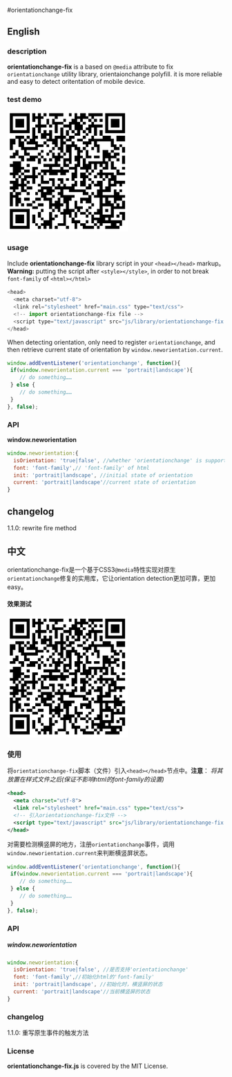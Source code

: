 #orientationchange-fix
## English
### description
**orientationchange-fix** is a based on `@media` attribute to fix `orientationchange` utility library, orientaionchange polyfill. it is more reliable and easy to detect oritentation of mobile device.
### test demo
![qrcode](qrcode.png)
### usage
Include **orientationchange-fix** library script in your `<head></head>` markup。
**Warning:**  putting the script after `<style></style>`, in order to not break `font-family` of `<html></html>`
```js
<head>
  <meta charset="utf-8">
  <link rel="stylesheet" href="main.css" type="text/css">
  <!-- import orientationchange-fix file -->
  <script type="text/javascript" src="js/library/orientationchange-fix.js"></script>
</head>
```
When detecting orientation, only need to register `orientationchange`, and then retrieve current state of orientation by `window.neworientation.current`.
```js
window.addEventListener('orientationchange', function(){
 if(window.neworientation.current === 'portrait|landscape'){
 	// do something……
 } else {
 	// do something……
 }
}, false);
```
### API
**window.neworientation**
```js
window.neworientation:{
  isOrientation: 'true|false', //whether 'orientationchange' is supported
  font: 'font-family',// 'font-family' of html
  init: 'portrait|landscape', //initial state of orientation
  current: 'portrait|landscape'//current state of orientation
}
```
## changelog
1.1.0: rewrite fire method


## 中文
orientationchange-fix是一个基于CSS3`@media`特性实现对原生`orientationchange`修复的实用库，它让orientation detection更加可靠，更加easy。
#### 效果测试
![qrcode](qrcode.png)
### 使用
将`orientationchange-fix`脚本（文件）引入`<head></head>`节点中。**注意**：  *将其放置在样式文件之后(保证不影响html的font-family的设置)*
```xml
<head>
  <meta charset="utf-8">
  <link rel="stylesheet" href="main.css" type="text/css">
  <!-- 引入orientationchange-fix文件 -->
  <script type="text/javascript" src="js/library/orientationchange-fix.js"></script>
</head>
```
对需要检测横竖屏的地方，注册`orientationchange`事件，调用`window.neworientation.current`来判断横竖屏状态。
```js
window.addEventListener('orientationchange', function(){
 if(window.neworientation.current === 'portrait|landscape'){
 	// do something……
 } else {
 	// do something……
 }
}, false);
```

### API
##### window.neworientation
```js
window.neworientation:{
  isOrientation: 'true|false', //是否支持'orientationchange'
  font: 'font-family',//初始化html的'font-family'
  init: 'portrait|landscape', //初始化时，横竖屏的状态
  current: 'portrait|landscape'//当前横竖屏的状态
}
```
### changelog
1.1.0: 重写原生事件的触发方法

### License
**orientationchange-fix.js** is covered by the MIT License.
